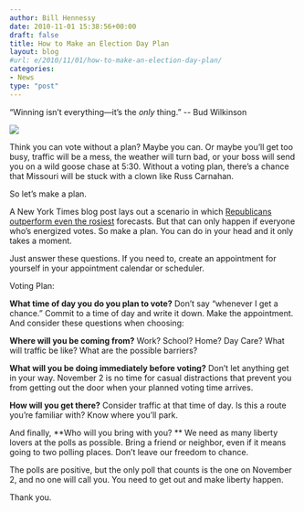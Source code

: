 ```yaml
---
author: Bill Hennessy
date: 2010-11-01 15:38:56+00:00
draft: false
title: How to Make an Election Day Plan
layout: blog
#url: e/2010/11/01/how-to-make-an-election-day-plan/
categories:
- News
type: "post"
---
```


“Winning isn’t everything—it’s the _only_ thing.” -- Bud Wilkinson

 

![](https://stlouisteaparty.com/wp-content/uploads/frugal/edbillboard.png)


 

Think you can vote without a plan? Maybe you can. Or maybe you’ll get too busy, traffic will be a mess, the weather will turn bad, or your boss will send you on a wild goose chase at 5:30. Without a voting plan, there’s a chance that Missouri will be stuck with a clown like Russ Carnahan. 

 

So let’s make a plan. 

 

A New York Times blog post lays out a scenario in which [Republicans outperform even the rosiest](https://fivethirtyeight.blogs.nytimes.com/2010/10/31/5-reasons-republicans-could-do-even-better-than-expected/?utm_source=twitterfeed&utm_medium=twitter) forecasts. But that can only happen if everyone who’s energized votes. So make a plan. You can do in your head and it only takes a moment.

 

Just answer these questions. If you need to, create an appointment for yourself in your appointment calendar or scheduler. 

 

Voting Plan:

 

**What time of day you do you plan to vote?** Don’t say “whenever I get a chance.” Commit to a time of day and write it down. Make the appointment. And consider these questions when choosing:

 

**Where will you be coming from?** Work? School? Home? Day Care? What will traffic be like? What are the possible barriers?

 

**What will you be doing immediately before voting?** Don’t let anything get in your way. November 2 is no time for casual distractions that prevent you from getting out the door when your planned voting time arrives.

 

**How will you get there?** Consider traffic at that time of day. Is this a route you’re familiar with? Know where you’ll park.

 

And finally, **Who will you bring with you? ** We need as many liberty lovers at the polls as possible. Bring a friend or neighbor, even if it means going to two polling places. Don’t leave our freedom to chance.

 

The polls are positive, but the only poll that counts is the one on November 2, and no one will call you. You need to get out and make liberty happen. 

 

Thank you. 
